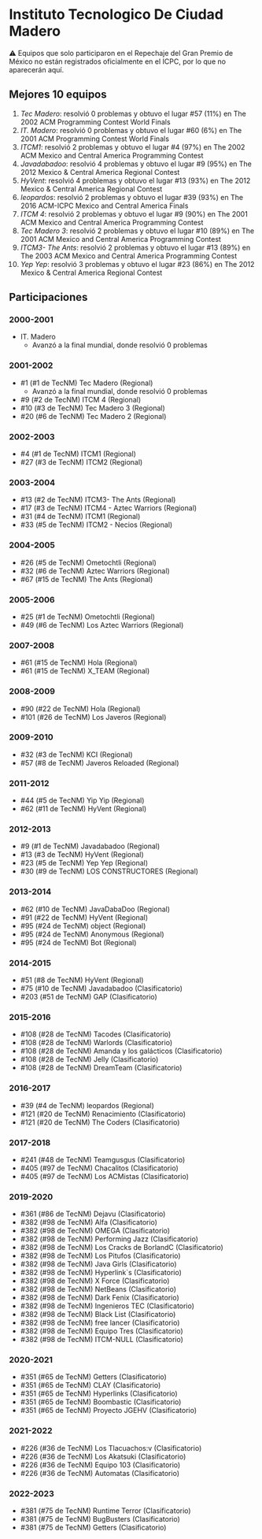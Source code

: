 # Instituto Tecnologico De Ciudad Madero

:warning: Equipos que solo participaron en el Repechaje del Gran Premio de México no están registrados oficialmente en el ICPC, por lo que no aparecerán aquí.

## Mejores 10 equipos

1. _Tec Madero_: resolvió 0 problemas y obtuvo el lugar #57 (11%) en The 2002 ACM Programming Contest World Finals
1. _IT. Madero_: resolvió 0 problemas y obtuvo el lugar #60 (6%) en The 2001 ACM Programming Contest World Finals
1. _ITCM1_: resolvió 2 problemas y obtuvo el lugar #4 (97%) en The 2002 ACM Mexico and Central America Programming Contest
1. _Javadabadoo_: resolvió 4 problemas y obtuvo el lugar #9 (95%) en The 2012 Mexico & Central America Regional Contest
1. _HyVent_: resolvió 4 problemas y obtuvo el lugar #13 (93%) en The 2012 Mexico & Central America Regional Contest
1. _leopardos_: resolvió 2 problemas y obtuvo el lugar #39 (93%) en The 2016 ACM-ICPC Mexico and Central America Finals
1. _ITCM 4_: resolvió 2 problemas y obtuvo el lugar #9 (90%) en The 2001 ACM Mexico and Central America Programming Contest
1. _Tec Madero 3_: resolvió 2 problemas y obtuvo el lugar #10 (89%) en The 2001 ACM Mexico and Central America Programming Contest
1. _ITCM3- The Ants_: resolvió 2 problemas y obtuvo el lugar #13 (89%) en The 2003 ACM Mexico and Central America Programming Contest
1. _Yep Yep_: resolvió 3 problemas y obtuvo el lugar #23 (86%) en The 2012 Mexico & Central America Regional Contest

## Participaciones

### 2000-2001

- IT. Madero
  - Avanzó a la final mundial, donde resolvió 0 problemas

### 2001-2002

- #1 (#1 de TecNM) Tec Madero (Regional)
  - Avanzó a la final mundial, donde resolvió 0 problemas
- #9 (#2 de TecNM) ITCM 4 (Regional)
- #10 (#3 de TecNM) Tec Madero 3 (Regional)
- #20 (#6 de TecNM) Tec Madero 2 (Regional)

### 2002-2003

- #4 (#1 de TecNM) ITCM1 (Regional)
- #27 (#3 de TecNM) ITCM2 (Regional)

### 2003-2004

- #13 (#2 de TecNM) ITCM3- The Ants (Regional)
- #17 (#3 de TecNM) ITCM4 - Aztec Warriors (Regional)
- #31 (#4 de TecNM) ITCM1 (Regional)
- #33 (#5 de TecNM) ITCM2 - Necios (Regional)

### 2004-2005

- #26 (#5 de TecNM) Ometochtli (Regional)
- #32 (#6 de TecNM) Aztec Warriors (Regional)
- #67 (#15 de TecNM) The Ants (Regional)

### 2005-2006

- #25 (#1 de TecNM) Ometochtli (Regional)
- #49 (#6 de TecNM) Los Aztec Warriors (Regional)

### 2007-2008

- #61 (#15 de TecNM) Hola (Regional)
- #61 (#15 de TecNM) X_TEAM (Regional)

### 2008-2009

- #90 (#22 de TecNM) Hola (Regional)
- #101 (#26 de TecNM) Los Javeros (Regional)

### 2009-2010

- #32 (#3 de TecNM) KCI (Regional)
- #57 (#8 de TecNM) Javeros Reloaded (Regional)

### 2011-2012

- #44 (#5 de TecNM) Yip Yip (Regional)
- #62 (#11 de TecNM) HyVent (Regional)

### 2012-2013

- #9 (#1 de TecNM) Javadabadoo (Regional)
- #13 (#3 de TecNM) HyVent (Regional)
- #23 (#5 de TecNM) Yep Yep (Regional)
- #30 (#9 de TecNM) LOS CONSTRUCTORES (Regional)

### 2013-2014

- #62 (#10 de TecNM) JavaDabaDoo (Regional)
- #91 (#22 de TecNM) HyVent (Regional)
- #95 (#24 de TecNM) object (Regional)
- #95 (#24 de TecNM) Anonymous (Regional)
- #95 (#24 de TecNM) Bot (Regional)

### 2014-2015

- #51 (#8 de TecNM) HyVent (Regional)
- #75 (#10 de TecNM) Javadabadoo (Clasificatorio)
- #203 (#51 de TecNM) GAP (Clasificatorio)

### 2015-2016

- #108 (#28 de TecNM) Tacodes (Clasificatorio)
- #108 (#28 de TecNM) Warlords (Clasificatorio)
- #108 (#28 de TecNM) Amanda y los galácticos (Clasificatorio)
- #108 (#28 de TecNM) Jelly (Clasificatorio)
- #108 (#28 de TecNM) DreamTeam (Clasificatorio)

### 2016-2017

- #39 (#4 de TecNM) leopardos (Regional)
- #121 (#20 de TecNM) Renacimiento (Clasificatorio)
- #121 (#20 de TecNM) The Coders (Clasificatorio)

### 2017-2018

- #241 (#48 de TecNM) Teamgusgus (Clasificatorio)
- #405 (#97 de TecNM) Chacalitos (Clasificatorio)
- #405 (#97 de TecNM) Los ACMistas (Clasificatorio)

### 2019-2020

- #361 (#86 de TecNM) Dejavu (Clasificatorio)
- #382 (#98 de TecNM) Alfa (Clasificatorio)
- #382 (#98 de TecNM) OMEGA (Clasificatorio)
- #382 (#98 de TecNM) Performing Jazz (Clasificatorio)
- #382 (#98 de TecNM) Los Cracks de BorlandC (Clasificatorio)
- #382 (#98 de TecNM) Los Pitufos (Clasificatorio)
- #382 (#98 de TecNM) Java Girls (Clasificatorio)
- #382 (#98 de TecNM) Hyperlink`s (Clasificatorio)
- #382 (#98 de TecNM) X Force (Clasificatorio)
- #382 (#98 de TecNM) NetBeans (Clasificatorio)
- #382 (#98 de TecNM) Dark Fenix (Clasificatorio)
- #382 (#98 de TecNM) Ingenieros TEC (Clasificatorio)
- #382 (#98 de TecNM) Black List (Clasificatorio)
- #382 (#98 de TecNM) free lancer (Clasificatorio)
- #382 (#98 de TecNM) Equipo Tres (Clasificatorio)
- #382 (#98 de TecNM) ITCM-NULL (Clasificatorio)

### 2020-2021

- #351 (#65 de TecNM) Getters (Clasificatorio)
- #351 (#65 de TecNM) CLAY (Clasificatorio)
- #351 (#65 de TecNM) Hyperlinks (Clasificatorio)
- #351 (#65 de TecNM) Boombastic (Clasificatorio)
- #351 (#65 de TecNM) Proyecto JGEHV (Clasificatorio)

### 2021-2022

- #226 (#36 de TecNM) Los Tlacuachos:v (Clasificatorio)
- #226 (#36 de TecNM) Los Akatsuki  (Clasificatorio)
- #226 (#36 de TecNM) Equipo 103 (Clasificatorio)
- #226 (#36 de TecNM) Automatas (Clasificatorio)

### 2022-2023

- #381 (#75 de TecNM) Runtime Terror (Clasificatorio)
- #381 (#75 de TecNM) BugBusters (Clasificatorio)
- #381 (#75 de TecNM) Getters (Clasificatorio)



